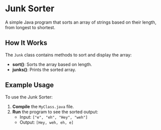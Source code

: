 # Junk Sorter

A simple Java program that sorts an array of strings based on their length, from longest to shortest.

## How It Works

The `Junk` class contains methods to sort and display the array:
- **sort()**: Sorts the array based on length.
- **junks()**: Prints the sorted array.

## Example Usage

To use the Junk Sorter:

1. **Compile** the `MyClass.java` file.
2. **Run** the program to see the sorted output:
   - Input: `["e", "eh", "Hey", "weh"]`
   - Output: `[Hey, weh, eh, e]`
